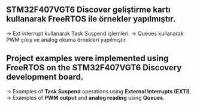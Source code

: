 STM32F407VGT6 Discover geliştirme kartı kullanarak FreeRTOS ile örnekler yapılmıştır.
---------------------------------------------------------------------------------------
-> Ext interrupt kullanarak Task Suspend işlemleri.
-> Queues kullanarak PWM çıkış ve analog okuma örnekleri yapılmıştır.

Project examples were implemented using FreeRTOS on the **STM32F407VGT6 Discovery development board.**
---------------------------------------------------------------------------------------
-> Examples of **Task Suspend** operations using **External Interrupts (EXTI)**.
-> Examples of **PWM output** and **analog reading** using **Queues**.
